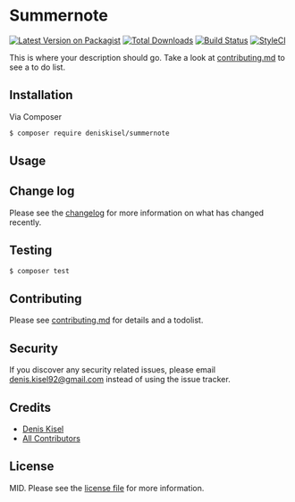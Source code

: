 # Summernote

[![Latest Version on Packagist][ico-version]][link-packagist]
[![Total Downloads][ico-downloads]][link-downloads]
[![Build Status][ico-travis]][link-travis]
[![StyleCI][ico-styleci]][link-styleci]

This is where your description should go. Take a look at [contributing.md](contributing.md) to see a to do list.

## Installation

Via Composer

``` bash
$ composer require deniskisel/summernote
```

## Usage

## Change log

Please see the [changelog](changelog.md) for more information on what has changed recently.

## Testing

``` bash
$ composer test
```

## Contributing

Please see [contributing.md](contributing.md) for details and a todolist.

## Security

If you discover any security related issues, please email denis.kisel92@gmail.com instead of using the issue tracker.

## Credits

- [Denis Kisel][link-author]
- [All Contributors][link-contributors]

## License

MID. Please see the [license file](license.md) for more information.

[ico-version]: https://img.shields.io/packagist/v/deniskisel/summernote.svg?style=flat-square
[ico-downloads]: https://img.shields.io/packagist/dt/deniskisel/summernote.svg?style=flat-square
[ico-travis]: https://img.shields.io/travis/deniskisel/summernote/master.svg?style=flat-square
[ico-styleci]: https://styleci.io/repos/12345678/shield

[link-packagist]: https://packagist.org/packages/deniskisel/summernote
[link-downloads]: https://packagist.org/packages/deniskisel/summernote
[link-travis]: https://travis-ci.org/deniskisel/summernote
[link-styleci]: https://styleci.io/repos/12345678
[link-author]: https://github.com/deniskisel
[link-contributors]: ../../contributors
